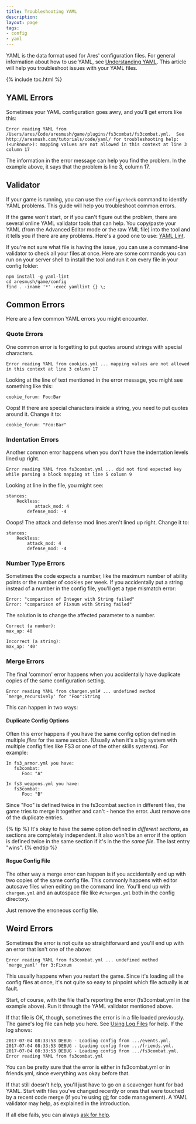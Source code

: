 ```yaml
---
title: Troubleshooting YAML
description: 
layout: page
tags:
- config
- yaml
---
```


YAML is the data format used for Ares' configuration files.  For general information about how to use YAML, see [Understanding YAML](/tutorials/code/yaml.html).  This article will help you troubleshoot issues with your YAML files.

{% include toc.html %}

## YAML Errors

Sometimes your YAML configuration goes awry, and you'll get errors like this:

    Error reading YAML from /Users/ares/Code/aresmush/game/plugins/fs3combat/fs3combat.yml.  See http://aresmush.com/tutorials/code/yaml/ for troubleshooting help: (<unknown>): mapping values are not allowed in this context at line 3 column 17

The information in the error message can help you find the problem.  In the example above, it says that the problem is line 3, column 17.

## Validator

If your game is running, you can use the `config/check` command to identify YAML problems.  This guide will help you troubleshoot common errors.

If the game won't start, or if you can't figure out the problem, there are several online YAML validator tools that can help.  You copy/paste your YAML (from the Advanced Editor mode or the raw YML file) into the tool and it tells you if there are any problems.  Here's a good one to use: [YAML Lint](http://www.yamllint.com/).

If you're not sure what file is having the issue, you can use a command-line validator to check all your files at once.  Here are some commands you can run on your server shell to install the tool and run it on every file in your config folder:

    npm install -g yaml-lint
    cd aresmush/game/config
    find . -iname '*' -exec yamllint {} \;

## Common Errors

Here are a few common YAML errors you might encounter.

### Quote Errors

One common error is forgetting to put quotes around strings with special characters.

    Error reading YAML from cookies.yml ... mapping values are not allowed in this context at line 3 column 17

Looking at the line of text mentioned in the error message, you might see something like this:

    cookie_forum: Foo:Bar

Oops!  If there are special characters inside a string, you need to put quotes around it.  Change it to:

    cookie_forum: "Foo:Bar"

### Indentation Errors

Another common error happens when you don't have the indentation levels lined up right.

    Error reading YAML from fs3combat.yml ... did not find expected key while parsing a block mapping at line 5 column 9

Looking at line in the file, you might see:

    stances:
        Reckless:
               attack_mod: 4
            defense_mod: -4

Ooops!  The attack and defense mod lines aren't lined up right.  Change it to:

    stances:
        Reckless:
            attack_mod: 4
            defense_mod: -4

### Number Type Errors

Sometimes the code expects a number, like the maximum number of ability points or the number of cookies per week.  If you accidentally put a string instead of a number in the config file, you'll get a type mismatch error:

    Error: "comparison of Integer with String failed"
    Error: "comparison of Fixnum with String failed"

The solution is to change the affected parameter to a number.

    Correct (a number):
    max_ap: 40
    
    Incorrect (a string):
    max_ap: '40'

### Merge Errors

The final 'common' error happens when you accidentally have duplicate copies of the same configuration setting.  

    Error reading YAML from chargen.yml# ... undefined method `merge_recursively' for "Foo":String

This can happen in two ways:

#### Duplicate Config Options

Often this error happens if you have the same config option defined in multiple _files_ for the same _section_.  (Usually when it's a big system with multiple config files like FS3 or one of the other skills systems).  For example:

    In fs3_armor.yml you have: 
       fs3combat:
          Foo: "A"
    
    In fs3_weapons.yml you have:
       fs3combat:
          Foo: "B"

Since "Foo" is defined twice in the fs3combat section in different files, the game tries to merge it together and can't - hence the error.  Just remove one of the duplicate entries.

{% tip %} 
It's okay to have the same option defined in _different sections_, as sections are completely independent.  It also won't be an error if the option is defined twice in the same section if it's in the the _same file_.  The last entry "wins".
{% endtip %}

#### Rogue Config File

The other way a merge error can happen is if you accidentally end up with two copies of the same config file.  This commonly happens with editor autosave files when editing on the command line.  You'll end up with `chargen.yml` and an autospace file like `#chargen.yml` both in the config directory.

Just remove the erroneous config file.

## Weird Errors

Sometimes the error is not quite so straightforward and you'll end up with an error that isn't one of the above:

    Error reading YAML from fs3combat.yml ... undefined method `merge_yaml' for 3:Fixnum

This usually happens when you restart the game.  Since it's loading all the config files at once, it's not quite so easy to pinpoint which file actually is at fault.  

Start, of course, with the file that's reporting the error (fs3combat.yml in the example above).  Run it through the YAML validator mentioned above.

If that file is OK, though, sometimes the error is in a file loaded previously.  The game's log file can help you here.  See [Using Log Files](/tutorials/code/logs.html) for help.  If the log shows:

    2017-07-04 08:33:53 DEBUG - Loading config from .../events.yml. 
    2017-07-04 08:33:53 DEBUG - Loading config from .../friends.yml. 
    2017-07-04 08:33:53 DEBUG - Loading config from .../fs3combat.yml.
    Error reading YAML from fs3combat.yml

You can be pretty sure that the error is either in fs3combat.yml or in friends.yml, since everything was okay before that.

If that still doesn't help, you'll just have to go on a scavenger hunt for bad YAML.  Start with files you've changed recently or ones that were touched by a recent code merge (if you're using [git](/tutorials/code/git.html) for code management).  A YAML validator may help, as explained in the introduction.

If all else fails, you can always [ask for help](/feedback.html).